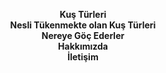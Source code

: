 <p style="text-align:center;">
<b>Kuş Türleri<b><br /> 
Nesli Tükenmekte olan Kuş Türleri <br /> 
   Nereye Göç Ederler <br /> 
   Hakkımızda <br /> 
   İletişim <br /> </p>
